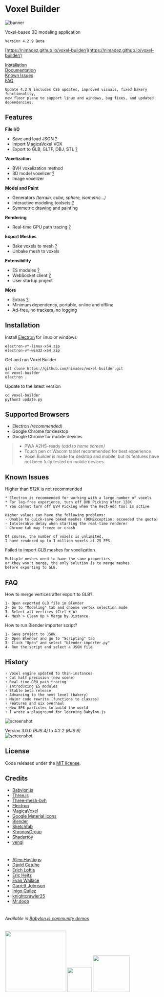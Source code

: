 # Voxel Builder

![banner](https://repository-images.githubusercontent.com/565157149/8cd060fd-3126-4f46-bc15-7f8e26b975b5)

Voxel-based 3D modeling application

```Version 4.2.9 Beta```

[https://nimadez.github.io/voxel-builder/](https://nimadez.github.io/voxel-builder/)

[Installation](https://github.com/nimadez/voxel-builder#installation)<br>
[Documentation](https://github.com/nimadez/voxel-builder/wiki)<br>
[Known Issues](https://github.com/nimadez/voxel-builder#known-issues)<br>
[FAQ](https://github.com/nimadez/voxel-builder#faq)

```
Update 4.2.9 includes CSS updates, improved visuals, fixed bakery functionality,
new floor plane to support linux and windows, bug fixes, and updated dependencies.
```

## Features

**File I/O**
- Save and load JSON [?](https://github.com/nimadez/voxel-builder/wiki/File-Format)
- Import MagicaVoxel VOX
- Export to GLB, GLTF, OBJ, STL [?](https://github.com/nimadez/voxel-builder/wiki/project)

**Voxelization**
- BVH voxelization method
- 3D model voxelizer [?](https://github.com/nimadez/voxel-builder/wiki/Voxelization)
- Image voxelizer

**Model and Paint**
- Generators *(terrain, cube, sphere, isometric...)*
- Interactive modeling toolsets [?](https://github.com/nimadez/voxel-builder/wiki/model)
- Symmetric drawing and painting

**Rendering**
- Real-time GPU path tracing [?](https://github.com/nimadez/voxel-builder/wiki/render)

**Export Meshes**
- Bake voxels to mesh [?](https://github.com/nimadez/voxel-builder/wiki/export)
- Unbake mesh to voxels

**Extensibility**
- ES modules [?](https://github.com/nimadez/voxel-builder/wiki/Modules)
- WebSocket client [?](https://github.com/nimadez/voxel-builder/wiki/WebSocket-Client)
- User startup project

**More**
- Extras [?](https://github.com/nimadez/voxel-builder/wiki/Extras)
- Minimum dependency, portable, online and offline
- Ad-free, no trackers, no logging

## Installation
Install [Electron](https://github.com/electron/electron/releases) for linux or windows
```
electron-v*-linux-x64.zip
electron-v*-win32-x64.zip
```
Get and run Voxel Builder
```
git clone https://github.com/nimadez/voxel-builder.git
cd voxel-builder
electron .
```
Update to the latest version
```
cd voxel-builder
python3 update.py
```

## Supported Browsers
- Electron *(recommended)*
- Google Chrome for desktop
- Google Chrome for mobile devices
> - PWA A2HS-ready *(add to home screen)*
> - Touch pen or Wacom tablet recommended for best experience
> - Voxel Builder is made for desktop and mobile, but its features have not been fully tested on mobile devices.

## Known Issues
Higher than 512K is not recommended
```
* Electron is recommended for working with a large number of voxels
* For lag-free experience, turn off BVH Picking after 128K
* You cannot turn off BVH Picking when the Rect-Add tool is active

Higher values can have the following problems:
- Unable to quick-save baked meshes (DOMException: exceeded the quota)
- Intolerable delay when starting the real-time renderer
- Chrome tab may freeze or crash

Of course, the number of voxels is unlimited,
I have rendered up to 1 million voxels at 25 FPS.
```
Failed to import GLB meshes for voxelization
```
Multiple meshes need to have the same properties,
or they won't merge, the only solution is to merge meshes
before exporting to GLB.
```

## FAQ
How to merge vertices after export to GLB?
```
1- Open exported GLB file in Blender
2- Go to "Modeling" tab and choose vertex selection mode
3- Select all vertices (Ctrl + A)
4- Mesh > Clean Up > Merge by Distance
```
How to run Blender importer script?
```
1- Save project to JSON
2- Open Blender and go to "Scripting" tab
3- Click "Open" and select "blender-importer.py"
4- Run the script and select a JSON file
```

## History
```
↑ Voxel engine updated to thin-instances
↑ Cut half precision (new scene)
↑ Real-time GPU path tracing
↑ Introducing ES modules
↑ Stable beta release
↑ Advancing to the next level (bakery)
↑ Major code rewrite (functions to classes)
↑ Features and uix overhaul
↑ New SPS particles to build the world
↑ I wrote a playground for learning Babylon.js
```

![screenshot](media/screenshot.jpg?raw=true "Screenshot")

Version 3.0.0 *(BJS 4)* to 4.2.2 *(BJS 6)*<br>
![screenshot](media/devshots.jpg?raw=true "Screenshot")

## License
Code released under the [MIT license](https://github.com/nimadez/voxel-builder/blob/main/LICENSE).

## Credits
- [Babylon.js](https://www.babylonjs.com/)
- [Three.js](https://threejs.org/)
- [Three-mesh-bvh](https://github.com/gkjohnson/three-mesh-bvh)
- [Electron](https://www.electronjs.org/)
- [MagicaVoxel](https://ephtracy.github.io/)
- [Google Material Icons](https://github.com/google/material-design-icons)
- [Blender](https://blender.org/)
- [Sketchfab](https://sketchfab.com/)
- [KhronosGroup](https://github.com/KhronosGroup/)
- [Shadertoy](https://www.shadertoy.com/)
- [vengi](https://mgerhardy.github.io/vengi/)
#
- [Allen Hastings](https://www.linkedin.com/in/allenhastings)
- [David Catuhe](https://twitter.com/deltakosh)
- [Erich Loftis](https://github.com/erichlof)
- [Eric Heitz](https://eheitzresearch.wordpress.com/772-2/)
- [Evan Wallace](https://github.com/evanw)
- [Garrett Johnson](https://github.com/gkjohnson)
- [Inigo Quilez](https://www.iquilezles.org/)
- [knightcrawler25](https://github.com/knightcrawler25)
- [Mr.doob](https://mrdoob.com/)
#

###### Available in [Babylon.js community demos](https://www.babylonjs.com/community/)

<a href="https://www.babylonjs.com/"><img width="200" src="https://raw.githubusercontent.com/BabylonJS/Brand-Toolkit/master/babylonjs_identity/fullColor/babylonjs_identity_color.svg"></img></a>
<a href="https://threejs.org/"><img width="80" src="https://upload.wikimedia.org/wikipedia/commons/3/3f/Three.js_Icon.svg"></img></a>
<a href="https://github.com/KhronosGroup/"><img width="120" src="https://raw.githubusercontent.com/KhronosGroup/glTF-Sample-Models/master/2.0/glTF_RGB_June16.svg"></img></a>
